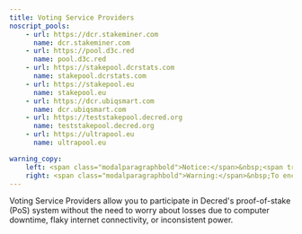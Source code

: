 ```yaml
---
title: Voting Service Providers
noscript_pools:
    - url: https://dcr.stakeminer.com
      name: dcr.stakeminer.com
    - url: https://pool.d3c.red
      name: pool.d3c.red
    - url: https://stakepool.dcrstats.com
      name: stakepool.dcrstats.com
    - url: https://stakepool.eu
      name: stakepool.eu
    - url: https://dcr.ubiqsmart.com
      name: dcr.ubiqsmart.com
    - url: https://teststakepool.decred.org
      name: teststakepool.decred.org
    - url: https://ultrapool.eu
      name: ultrapool.eu

warning_copy:
    left: <span class="modalparagraphbold">Notice:</span>&nbsp;<span translate>Missed tickets can be caused by a poorly connected proof-of-work (PoW) miner and may not necessarily be the fault of the provider.
    right: <span class="modalparagraphbold">Warning:</span>&nbsp;To encourage decentralization of the network, it is recommended to avoid providers that have over 5% of network votes.
---
```


Voting Service Providers allow you to participate in Decred's proof-of-stake (PoS) system without the need to worry about losses due to computer downtime, flaky internet connectivity, or inconsistent power.

